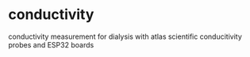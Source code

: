 # conductivity
conductivity measurement for dialysis with atlas scientific conducitivity probes and ESP32 boards
